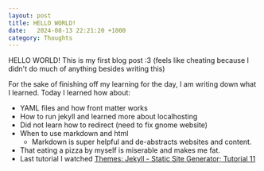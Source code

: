 ```yaml
---
layout: post
title: HELLO WORLD!
date:   2024-08-13 22:21:20 +1000
category: Thoughts
---
```


HELLO WORLD! This is my first blog post :3 (feels like cheating because I didn't do much of anything besides writing this)

For the sake of finishing off my learning for the day, I am writing down what I learned.
Today I learned how about: 
- YAML files and how front matter works
- How to run jekyll and learned more about localhosting
- Did not learn how to redirect (need to fix gnome website)
- When to use markdown and html
    - Markdown is super helpful and de-abstracts websites and content. 
- That eating a pizza by myself is miserable and makes me fat. 
- Last tutorial I watched [Themes: Jekyll - Static Site Generator; Tutorial 11](https://www.youtube.com/watch?v=NoRS2D-cyko&list=PLLAZ4kZ9dFpOPV5C5Ay0pHaa0RJFhcmcB&index=11)

